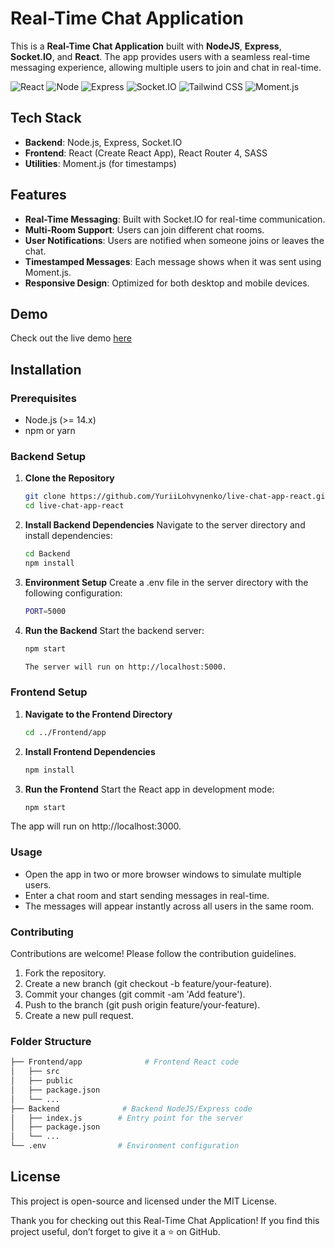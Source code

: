 # Real-Time Chat Application

This is a **Real-Time Chat Application** built with **NodeJS**, **Express**, **Socket.IO**, and **React**. The app provides users with a seamless real-time messaging experience, allowing multiple users to join and chat in real-time.

![React](https://img.shields.io/badge/React-09D3AC?style=for-the-badge&logo=createreactapp&logoColor=white)
![Node](https://img.shields.io/badge/Node.js-339933?style=for-the-badge&logo=Node.js&logoColor=white)
![Express](https://img.shields.io/badge/Expressjs-000000?style=for-the-badge&logo=Express&logoColor=white)
![Socket.IO](https://img.shields.io/badge/Socket.IO-010101?style=for-the-badge&logo=socket.io&logoColor=white)
![Tailwind CSS](https://img.shields.io/badge/Tailwind_CSS-38B2AC?style=for-the-badge&logo=tailwind-css&logoColor=white)
![Moment.js](https://img.shields.io/badge/Moment.js-000000?style=for-the-badge&logo=moment.js&logoColor=white)


## Tech Stack

- **Backend**: Node.js, Express, Socket.IO
- **Frontend**: React (Create React App), React Router 4, SASS
- **Utilities**: Moment.js (for timestamps)

## Features

- **Real-Time Messaging**: Built with Socket.IO for real-time communication.
- **Multi-Room Support**: Users can join different chat rooms.
- **User Notifications**: Users are notified when someone joins or leaves the chat.
- **Timestamped Messages**: Each message shows when it was sent using Moment.js.
- **Responsive Design**: Optimized for both desktop and mobile devices.

## Demo

Check out the live demo [here](#) 

## Installation

### Prerequisites

- Node.js (>= 14.x)
- npm or yarn

### Backend Setup

1. **Clone the Repository**
   ```bash
   git clone https://github.com/YuriiLohvynenko/live-chat-app-react.git
   cd live-chat-app-react


2. **Install Backend Dependencies** Navigate to the server directory and install dependencies:
   ```bash
   cd Backend
   npm install

3. **Environment Setup** Create a .env file in the server directory with the following configuration:
   ```bash
   PORT=5000

4. **Run the Backend** Start the backend server:
   ```bash
   npm start

   The server will run on http://localhost:5000.

### Frontend Setup

1. **Navigate to the Frontend Directory**
   ```bash
   cd ../Frontend/app

2. **Install Frontend Dependencies**
   ```bash
   npm install

3. **Run the Frontend** Start the React app in development mode:
   ```bash
   npm start

The app will run on http://localhost:3000.

### Usage

- Open the app in two or more browser windows to simulate multiple users.
- Enter a chat room and start sending messages in real-time.
- The messages will appear instantly across all users in the same room.

### Contributing
Contributions are welcome! Please follow the contribution guidelines.
   1. Fork the repository.
   2. Create a new branch (git checkout -b feature/your-feature).
   3. Commit your changes (git commit -am 'Add feature').
   4. Push to the branch (git push origin feature/your-feature).
   5. Create a new pull request.

### Folder Structure
   ```bash
   ├── Frontend/app              # Frontend React code
│   ├── src
│   ├── public
│   ├── package.json
│   └── ...
├── Backend              # Backend NodeJS/Express code
│   ├── index.js        # Entry point for the server
│   ├── package.json
│   └── ...
└── .env                # Environment configuration
   ```

## License
This project is open-source and licensed under the MIT License.

Thank you for checking out this Real-Time Chat Application! If you find this project useful, don’t forget to give it a ⭐ on GitHub.